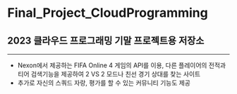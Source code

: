 # Final_Project_CloudProgramming
## 2023 클라우드 프로그래밍 기말 프로젝트용 저장소
---
- Nexon에서 제공하는 FIFA Online 4 게임의 API를 이용, 다른 플레이어의 전적과 티어 검색기능을 제공하여 2 VS 2 모드나 친선 경기 상대를 찾는 사이트
- 추가로 자신의 스쿼드 자랑, 평가를 할 수 있는 커뮤니티 기능도 제공
